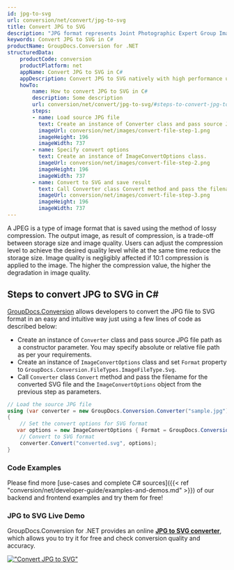 ```yaml
---
id: jpg-to-svg
url: conversion/net/convert/jpg-to-svg
title: Convert JPG to SVG
description: "JPG format represents Joint Photographic Expert Group Image File with .jpg extension. Learn how to convert JPG to SVG file programmatically in C# language using GroupDocs.Conversion for .NET library."
keywords: Convert JPG to SVG in C#
productName: GroupDocs.Conversion for .NET
structuredData:
    productCode: conversion
    productPlatform: net
    appName: Convert JPG to SVG in C#
    appDescription: Convert JPG to SVG natively with high performance using C# language and server side GroupDocs.Conversion for .NET APIs, without the use of any software like Microsoft or Open Office.
    howTo:
        name: How to convert JPG to SVG in C# 
        description: Some description
        url: conversion/net/convert/jpg-to-svg/#steps-to-convert-jpg-to-svg-in-c
        steps:
        - name: Load source JPG file 
          text: Create an instance of Converter class and pass source JPG file path as a constructor parameter. You may specify absolute or relative file path as per your requirements. 
          imageUrl: conversion/net/images/convert-file-step-1.png
          imageHeight: 196
          imageWidth: 737
        - name: Specify convert options 
          text: Create an instance of ImageConvertOptions class.
          imageUrl: conversion/net/images/convert-file-step-2.png
          imageHeight: 196
          imageWidth: 737
        - name: Convert to SVG and save result 
          text: Call Converter class Convert method and pass the filename for the converted HTML file and the ImageConvertOptions object from the previous step as parameters.
          imageUrl: conversion/net/images/convert-file-step-3.png
          imageHeight: 196
          imageWidth: 737
---
```


A JPEG is a type of image format that is saved using the method of lossy compression. The output image, as result of compression, is a trade-off between storage size and image quality. Users can adjust the compression level to achieve the desired quality level while at the same time reduce the storage size. Image quality is negligibly affected if 10:1 compression is applied to the image.  The higher the compression value, the higher the degradation in image quality.

## Steps to convert JPG to SVG in C#

[GroupDocs.Conversion](https://products.groupdocs.com/conversion/net) allows developers to convert the JPG file to SVG format in an easy and intuitive way just using a few lines of code as described below:

* Create an instance of `Converter` class and pass source JPG file path as a constructor parameter. You may specify absolute or relative file path as per your requirements. 
* Create an instance of `ImageConvertOptions` class and set `Format` property to `GroupDocs.Conversion.FileTypes.ImageFileType.Svg`.
* Call `Converter` class `Convert` method and pass the filename for the converted SVG file and the `ImageConvertOptions` object from the previous step as parameters.

```csharp
// Load the source JPG file
using (var converter = new GroupDocs.Conversion.Converter("sample.jpg"))
{
    // Set the convert options for SVG format
   var options = new ImageConvertOptions { Format = GroupDocs.Conversion.FileTypes.ImageFileType.Svg };
    // Convert to SVG format
    converter.Convert("converted.svg", options);
}
```

### Code Examples

Please find more [use-cases and complete C# sources]({{< ref "conversion/net/developer-guide/examples-and-demos.md" >}}) of our backend and frontend examples and try them for free!

### JPG to SVG Live Demo

GroupDocs.Conversion for .NET provides an online [**JPG to SVG converter**](https://products.groupdocs.app/conversion/jpg-to-svg), which allows you to try it for free and check conversion quality and accuracy.

[!["Convert JPG to SVG"](conversion/net/images/convert-to-svg/convert-jpg-to-svg.png)](https://products.groupdocs.app/conversion/jpg-to-svg)